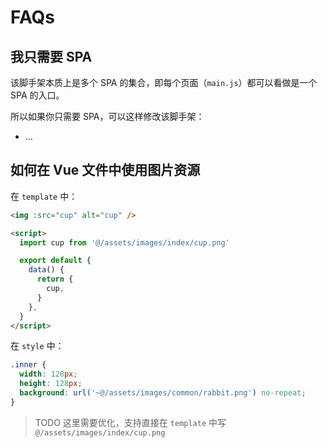 # FAQs

## 我只需要 SPA

该脚手架本质上是多个 SPA 的集合，即每个页面（`main.js`）都可以看做是一个 SPA 的入口。

所以如果你只需要 SPA，可以这样修改该脚手架：

- ...

## 如何在 Vue 文件中使用图片资源

在 `template` 中：

```html
<img :src="cup" alt="cup" />

<script>
  import cup from '@/assets/images/index/cup.png'

  export default {
    data() {
      return {
        cup,
      }
    },
  }
</script>
```

在 `style` 中：

```css
.inner {
  width: 128px;
  height: 128px;
  background: url('~@/assets/images/common/rabbit.png') no-repeat;
}
```

> TODO 这里需要优化，支持直接在 `template` 中写 `@/assets/images/index/cup.png`
